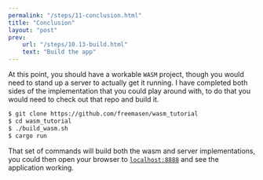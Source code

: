 ```yaml
---
permalink: "/steps/11-conclusion.html"
title: "Conclusion"
layout: "post"
prev:
    url: "/steps/10.13-build.html"
    text: "Build the app"
---
```

<div class="explain">
At this point, you should have a workable <code>WASM</code> project, though you would need to stand up a server to actually get it running. I have completed both sides of the implementation that you could play around with, to do that you would need to check out that repo and build it.
</div>

```bash
$ git clone https://github.com/freemasen/wasm_tutorial
$ cd wasm_tutorial
$ ./build_wasm.sh
$ cargo run
```

<div class="explain">
That set of commands will build both the wasm and server implementations, you could then open your browser to <a href="http://localhost:8888"><code>localhost:8888</code></a> and see the application working.
</div>